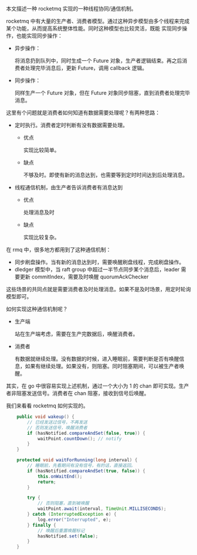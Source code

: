 本文描述一种 rocketmq 实现的一种线程协同/通信机制。

rocketmq 中有大量的生产者、消费者模型。通过这种异步模型由多个线程来完成某个功能，从而提高系统整体性能。同时这种模型也比较灵活，既能
实现同步操作，也能实现同步操作：
- 异步操作：

    将消息扔到队列中，同时生成一个 Future 对象，生产者逻辑结束。再之后消费者处理完毕消息后，更新 Future，调用 callback 逻辑。

- 同步操作：

    同样生产一个 Future 对象，但在 Future 对象同步阻塞，直到消费者处理完毕消息。


这里有个问题就是消费者如何知道有数据需要处理呢？有两种思路：

- 定时执行。消费者定时判断有没有数据需要处理。

  - 优点
    
    实现比较简单。

  - 缺点
    
    不够及时。即使有新的消息达到，也需要等到定时时间达到后处理消息。

- 线程通信机制，由生产者告诉消费者有消息达到

  - 优点

    处理消息及时

  - 缺点

    实现比较复杂。


在 rmq 中，很多地方都用到了这种通信机制：

- 同步刷盘操作。当有新的消息达到时，需要唤醒刷盘线程，完成刷盘操作。
- dledger 模型中，当 raft group 中超过一半节点同步某个消息后，leader 需要更新 commitIndex，需要及时唤醒 quorumAckChecker

这些场景的共同点就是需要消费者及时处理消息。如果不是及时场景，用定时轮询模型即可。

如何实现这种通信机制呢？

- 生产端

    站在生产端考虑，需要在生产完数据后，唤醒消费者。

- 消费者

    有数据就继续处理。没有数据的时候，进入睡眠前，需要判断是否有唤醒信息，如果有继续处理。如果没有，则阻塞。同时阻塞期间，可以被生产者唤醒。

其实，在 go 中很容易实现上述机制，通过一个大小为 1 的 chan 即可实现。生产者非阻塞发送信号。消费者在 chan 阻塞，接收到信号后唤醒。

我们来看看 rocketmq 如何实现的。

```java
    public void wakeup() {
        // 已经发送过信号，不再发送
        // 否则发送信号，唤醒消费者
        if (hasNotified.compareAndSet(false, true)) {
            waitPoint.countDown(); // notify
        }
    }

    protected void waitForRunning(long interval) {
        // 睡眠前，先看期间有没有信号，有的话，直接返回。
        if (hasNotified.compareAndSet(true, false)) {
            this.onWaitEnd();
            return;
        }

        try {
            // 否则阻塞，直到被唤醒
            waitPoint.await(interval, TimeUnit.MILLISECONDS);
        } catch (InterruptedException e) {
            log.error("Interrupted", e);
        } finally {
            // 唤醒后重置唤醒标记
            hasNotified.set(false);
        }
    }
```

    